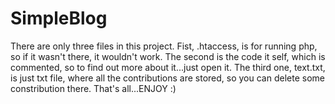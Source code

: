 # SimpleBlog

There are only three files in this project. Fist, .htaccess, is for running php, so if it wasn't there, it wouldn't work. The second is the code it self, which is commented, so to find out more about it...just open it. The third one, text.txt, is just txt file, where all the contributions are stored, so you can delete some constribution there. That's all...ENJOY :)
